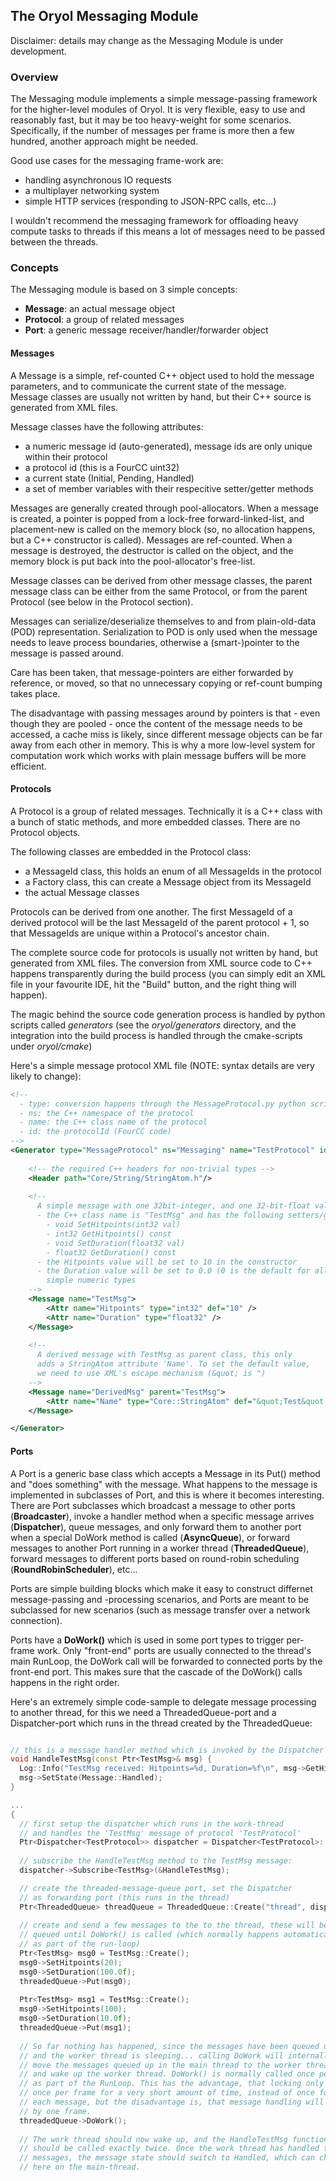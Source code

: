 ## The Oryol Messaging Module

Disclaimer: details may change as the Messaging Module is under development.

### Overview

The Messaging module implements a simple message-passing framework for the higher-level modules of Oryol. It
is very flexible, easy to use and reasonably fast, but it may be too heavy-weight for some scenarios. Specifically,
if the number of messages per frame is more then a few hundred, another approach might be needed.

Good use cases for the messaging frame-work are:

- handling asynchronous IO requests
- a multiplayer networking system
- simple HTTP services (responding to JSON-RPC calls, etc...)

I wouldn't recommend the messaging framework for offloading heavy compute tasks to threads if this means
a lot of messages need to be passed between the threads.

### Concepts

The Messaging module is based on 3 simple concepts:

- **Message**: an actual message object
- **Protocol**: a group of related messages
- **Port**: a generic message receiver/handler/forwarder object


#### Messages

A Message is a simple, ref-counted C++ object used to hold the message parameters, and to communicate the 
current state of the message. Message classes are usually not written by hand, but their C++ source is 
generated from XML files.

Message classes have the following attributes:

- a numeric message id (auto-generated), message ids are only unique within their protocol
- a protocol id (this is a FourCC uint32)
- a current state (Initial, Pending, Handled)
- a set of member variables with their respecitive setter/getter methods

Messages are generally created through pool-allocators. When a message is created, a pointer is popped from
a lock-free forward-linked-list, and placement-new is called on the memory block (so, no allocation 
happens, but a C++ constructor is called). Messages are ref-counted. When a message is destroyed, the
destructor is called on the object, and the memory block is put back into the pool-allocator's free-list.

Message classes can be derived from other message classes, the parent message class can be either
from the same Protocol, or from the parent Protocol (see below in the Protocol section).

Messages can serialize/deserialize themselves to and from plain-old-data (POD) representation. Serialization
to POD is only used when the message needs to leave process boundaries, otherwise a (smart-)pointer to the
message is passed around.

Care has been taken, that message-pointers are either forwarded by reference, or moved, so that no
unnecessary copying or ref-count bumping takes place.

The disadvantage with passing messages around by pointers is that - even though they are pooled - once
the content of the message needs to be accessed, a cache miss is likely, since different message objects
can be far away from each other in memory. This is why a more low-level system for computation work 
which works with plain message buffers will be more efficient.

#### Protocols

A Protocol is a group of related messages. Technically it is a C++ class with a bunch of static methods,
and more embedded classes. There are no Protocol objects.

The following classes are embedded in the Protocol class:

- a MessageId class, this holds an enum of all MessageIds in the protocol
- a Factory class, this can create a Message object from its MessageId
- the actual Message classes

Protocols can be derived from one another. The first MessageId of a derived protocol will be the last 
MessageId of the parent protocol + 1, so that MessageIds are unique within a Protocol's ancestor chain.

The complete source code for protocols is usually not written by hand, but generated from XML files. The 
conversion from XML source code to C++ happens transparently during the build process (you 
can simply edit an XML file in your favourite IDE, hit the "Build" button, and the right thing will happen).

The magic behind the source code generation process is handled by python scripts called *generators*
(see the *oryol/generators* directory, and the integration into the build process is handled through
the cmake-scripts under *oryol/cmake*)

Here's a simple message protocol XML file (NOTE: syntax details are very likely to change):

```xml
<!-- 
  - type: conversion happens through the MessageProtocol.py python script
  - ns: the C++ namespace of the protocol
  - name: the C++ class name of the protocol
  - id: the protocolId (FourCC code)
-->
<Generator type="MessageProtocol" ns="Messaging" name="TestProtocol" id="TSTP" >
    
    <!-- the required C++ headers for non-trivial types -->
    <Header path="Core/String/StringAtom.h"/>
    
    <!-- 
      A simple message with one 32bit-integer, and one 32-bit-float value.
      - the C++ class name is "TestMsg" and has the following setters/getters:
        - void SetHitpoints(int32 val)
        - int32 GetHitpoints() const
        - void SetDuration(float32 val)
        - float32 GetDuration() const
      - the Hitpoints value will be set to 10 in the constructor
      - the Duration value will be set to 0.0 (0 is the default for all
        simple numeric types
    -->
    <Message name="TestMsg">
        <Attr name="Hitpoints" type="int32" def="10" />
        <Attr name="Duration" type="float32" />
    </Message>
    
    <!-- 
      A derived message with TestMsg as parent class, this only
      adds a StringAtom attribute 'Name'. To set the default value,
      we need to use XML's escape mechanism (&quot; is ")
    -->
    <Message name="DerivedMsg" parent="TestMsg">
        <Attr name="Name" type="Core::StringAtom" def="&quot;Test&quot;"/>
    </Message>

</Generator>
```

#### Ports

A Port is a generic base class which accepts a Message in its Put() method and "does something" with
the message. What happens to the message is implemented in subclasses of Port, and this is where it 
becomes interesting. There are Port subclasses which broadcast a message to other ports (**Broadcaster**),
invoke a handler method when a specific message arrives (**Dispatcher**), queue messages, and only forward
them to another port when a special DoWork method is called (**AsyncQueue**), or forward messages to
another Port running in a worker thread (**ThreadedQueue**), forward messages to different ports based
on round-robin scheduling (**RoundRobinScheduler**), etc...

Ports are simple building blocks which make it easy to construct differnet message-passing and
-processing scenarios, and Ports are meant to be subclassed for new scenarios (such as message
transfer over a network connection).

Ports have a **DoWork()** which is used in some port types to trigger per-frame work. Only
"front-end" ports are usually connected to the thread's main RunLoop, the DoWork call
will be forwarded to connected ports by the front-end port. This makes sure that the cascade
of the DoWork() calls happens in the right order.

Here's an extremely simple code-sample to delegate message processing to another thread, for this
we need a ThreadedQueue-port and a Dispatcher-port which runs in the thread created by the
ThreadedQueue:

```cpp

// this is a message handler method which is invoked by the Dispatcher 
void HandleTestMsg(const Ptr<TestMsg>& msg) {
  Log::Info("TestMsg received: Hitpoints=%d, Duration=%f\n", msg->GetHitpoints() msg->GetDuration());
  msg->SetState(Message::Handled);
}

...
{
  // first setup the dispatcher which runs in the work-thread
  // and handles the 'TestMsg' message of protocol 'TestProtocol'
  Ptr<Dispatcher<TestProtocol>> dispatcher = Dispatcher<TestProtocol>::Create("dispatcher");
  
  // subscribe the HandleTestMsg method to the TestMsg message:
  dispatcher->Subscribe<TestMsg>(&HandleTestMsg);

  // create the threaded-message-queue port, set the Dispatcher
  // as forwarding port (this runs in the thread)
  Ptr<ThreadedQueue> threadQueue = ThreadedQueue::Create("thread", dispatcher);
  
  // create and send a few messages to the to the thread, these will be
  // queued until DoWork() is called (which normally happens automatically
  // as part of the run-loop)
  Ptr<TestMsg> msg0 = TestMsg::Create();
  msg0->SetHitpoints(20);
  msg0->SetDuration(100.0f);
  threadedQueue->Put(msg0);
  
  Ptr<TestMsg> msg1 = TestMsg::Create();
  msg0->SetHitpoints(100);
  msg0->SetDuration(10.0f);
  threadedQueue->Put(msg1);
  
  // So far nothing has happened, since the messages have been queued up,
  // and the worker thread is sleeping... calling DoWork will internally
  // move the messages queued up in the main thread to the worker thread's queue
  // and wake up the worker thread. DoWork() is normally called once per frame
  // as part of the RunLoop. This has the advantage, that locking only happens
  // once per frame for a very short amount of time, instead of once for
  // each message, but the disadvantage is, that message handling will be delayed
  // by one frame.
  threadedQueue->DoWork();
  
  // The work thread should now wake up, and the HandleTestMsg function
  // should be called exactly twice. Once the work thread has handled the
  // messages, the message state should switch to Handled, which can check
  // here on the main-thread.
```





